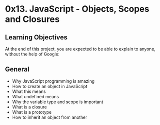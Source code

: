 # 0x13. JavaScript - Objects, Scopes and Closures

## Learning Objectives
At the end of this project, you are expected to be able to explain to anyone, without the help of Google:

## General
- Why JavaScript programming is amazing
- How to create an object in JavaScript
- What this means
- What undefined means
- Why the variable type and scope is important
- What is a closure
- What is a prototype
- How to inherit an object from another
